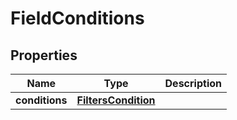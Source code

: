 

# FieldConditions


## Properties

| Name | Type | Description |
|------------ | ------------- | ------------- |
|**conditions** | [**FiltersCondition**](FiltersCondition.md) |  |



